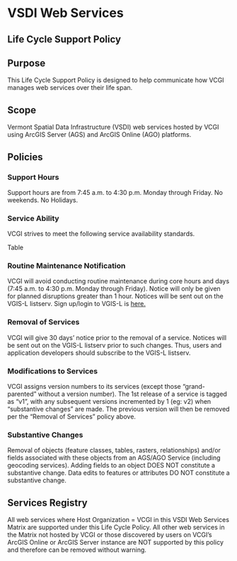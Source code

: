 # VSDI Web Services
## Life Cycle Support Policy

## Purpose
This Life Cycle Support Policy is designed to help communicate how VCGI manages web services over their life span.

## Scope
Vermont Spatial Data Infrastructure (VSDI) web services hosted by VCGI using ArcGIS Server (AGS) and ArcGIS Online (AGO) platforms.

## Policies
### Support Hours
Support hours are from 7:45 a.m. to 4:30 p.m. Monday through Friday.  No weekends.  No Holidays.

### Service Ability
VCGI strives to meet the following service availability standards.

Table

### Routine Maintenance Notification
VCGI will avoid conducting routine maintenance during core hours and days (7:45 a.m. to 4:30 p.m. Monday through Friday).  Notice will only be given for planned disruptions greater than 1 hour. Notices will be sent out on the VGIS-L listserv. Sign up/login to VGIS-L is [here.](https://list.uvm.edu/cgi-bin/wa?SUBED1=vgis-l&A=1)

### Removal of Services
VCGI will give 30 days’ notice prior to the removal of a service. Notices will be sent out on the VGIS-L listserv prior to such changes. Thus, users and application developers should subscribe to the VGIS-L listserv.

### Modifications to Services
VCGI assigns version numbers to its services (except those “grand-parented” without a version number).  The 1st release of a service is tagged as “v1”, with any subsequent versions incremented by 1 (eg: v2) when “substantive changes” are made. The previous version will then be removed per the “Removal of Services” policy above.

### Substantive Changes
Removal of objects (feature classes, tables, rasters, relationships) and/or fields associated with these objects from an AGS/AGO Service (including geocoding services). Adding fields to an object DOES NOT constitute a substantive change. Data edits to features or attributes DO NOT constitute a substantive change.

## Services Registry
All web services where Host Organization = VCGI in this VSDI Web Services Matrix are supported under this Life Cycle Policy.  All other web services in the Matrix not hosted by VCGI or those discovered by users on VCGI’s ArcGIS Online or ArcGIS Server instance are NOT supported by this policy and therefore can be removed without warning.
